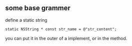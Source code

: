 ## some base grammer

define a static string 

``` objc
static NSString * const str_name = @"str_content";
```

you can put it in the outer of a implement, or in the method.
